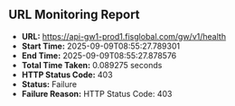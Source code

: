 ## URL Monitoring Report

- **URL:** https://api-gw1-prod1.fisglobal.com/gw/v1/health
- **Start Time:** 2025-09-09T08:55:27.789301
- **End Time:** 2025-09-09T08:55:27.878576
- **Total Time Taken:** 0.089275 seconds
- **HTTP Status Code:** 403
- **Status:** Failure
- **Failure Reason:** HTTP Status Code: 403

